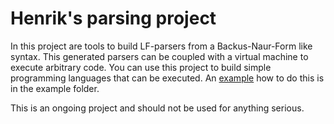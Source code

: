 # Henrik's parsing project
In this project are tools to build LF-parsers from a Backus-Naur-Form like syntax.
This generated parsers can be coupled with a virtual machine to execute arbitrary code.
You can use this project to build simple programming languages that can be executed. 
An [example](examples/simple_stack_based_math.rs) how to do this is in the example folder.

This is an ongoing project and should not be used for anything serious.